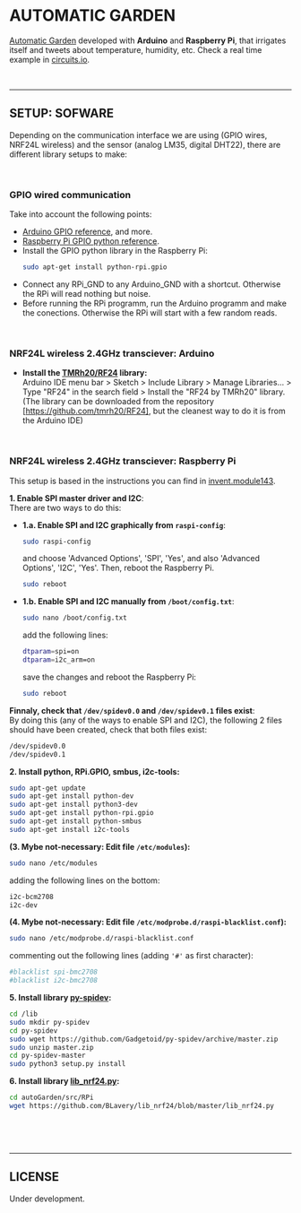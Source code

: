 # AUTOMATIC GARDEN

[Automatic Garden] developed with **Arduino** and **Raspberry Pi**, that irrigates itself and tweets about temperature, humidity, etc. Check a real time example in [circuits.io].

 

--------------------------------------------------------------------------------
## SETUP: SOFWARE
Depending on the communication interface we are using (GPIO wires, NRF24L wireless) and the sensor (analog LM35, digital DHT22), there are different library setups to make:

 

### GPIO wired communication
Take into account the following points:
- [Arduino GPIO reference], and more.
- [Raspberry Pi GPIO python reference].
- Install the GPIO python library in the Raspberry Pi:
    ```sh
    sudo apt-get install python-rpi.gpio
    ```
- Connect any RPi_GND to any Arduino_GND with a shortcut. Otherwise the RPi will read nothing but noise.
- Before running the RPi programm, run the Arduino programm and make the conections. Otherwise the RPi will start with a few random reads.

 

### NRF24L wireless 2.4GHz transciever: Arduino
- **Install the [TMRh20/RF24] library:**  
Arduino IDE menu bar > Sketch > Include Library > Manage Libraries... > Type "RF24" in the search field > Install the "RF24 by TMRh20" library.  
(The library can be downloaded from the repository [https://github.com/tmrh20/RF24], but the cleanest way to do it is from the Arduino IDE)

 

### NRF24L wireless 2.4GHz transciever: Raspberry Pi
This setup is based in the instructions you can find in [invent.module143].

**1. Enable SPI master driver and I2C**:  
There are two ways to do this:  
  - **1.a. Enable SPI and I2C graphically from `raspi-config`**:
    ```sh
    sudo raspi-config
    ```
    and choose 'Advanced Options', 'SPI', 'Yes', and also 'Advanced Options', 'I2C', 'Yes'. Then, reboot the Raspberry Pi.
    ```sh
    sudo reboot
    ```
  - **1.b. Enable SPI and I2C manually from `/boot/config.txt`**:
    ```sh
    sudo nano /boot/config.txt
    ```
    add the following lines:
    ```sh
    dtparam=spi=on
    dtparam=i2c_arm=on
    ```
    save the changes and reboot the Raspberry Pi:
    ```sh
    sudo reboot
    ```

**Finnaly, check that `/dev/spidev0.0` and `/dev/spidev0.1` files exist**:  
By doing this (any of the ways to enable SPI and I2C), the following 2 files should have been created, check that both files exist:
```sh
/dev/spidev0.0
/dev/spidev0.1
```

**2. Install python, RPi.GPIO, smbus, i2c-tools:**
```sh
sudo apt-get update
sudo apt-get install python-dev
sudo apt-get install python3-dev
sudo apt-get install python-rpi.gpio
sudo apt-get install python-smbus
sudo apt-get install i2c-tools
```

**(3. Mybe not-necessary: Edit file `/etc/modules`):** 
```sh
sudo nano /etc/modules
```
adding the following lines on the bottom: 
```sh
i2c-bcm2708
i2c-dev
```

**(4. Mybe not-necessary: Edit file `/etc/modprobe.d/raspi-blacklist.conf`):** 
```sh
sudo nano /etc/modprobe.d/raspi-blacklist.conf
```
commenting out the following lines (adding `'#'` as first character): 
```sh
#blacklist spi-bmc2708
#blacklist i2c-bmc2708
```

**5. Install library [py-spidev]:** 
```sh
cd /lib
sudo mkdir py-spidev
cd py-spidev
sudo wget https://github.com/Gadgetoid/py-spidev/archive/master.zip
sudo unzip master.zip
cd py-spidev-master
sudo python3 setup.py install
```

**6. Install library [lib_nrf24.py]:** 
```sh
cd autoGarden/src/RPi
wget https://github.com/BLavery/lib_nrf24/blob/master/lib_nrf24.py
```

 

 

--------------------------------------------------------------------------------
## LICENSE
Under development.




[Automatic Garden]:  <https://github.com/JaimeMartinSoler/autoGarden>
[circuits.io]: <https://circuits.io/circuits/2723637-autogardenr>
[Arduino GPIO reference]: <https://www.arduino.cc/en/Reference/HomePage>
[Raspberry Pi GPIO python reference]: <https://sourceforge.net/p/raspberry-gpio-python/wiki/Examples/>
[TMRh20/RF24]: <http://tmrh20.github.io/RF24/>
[https://github.com/tmrh20/RF24]: <https://github.com/tmrh20/RF24>
[invent.module143]: <http://invent.module143.com/daskal_tutorial/rpi-3-tutorial-14-wireless-pi-to-arduino-communication-with-nrf24l01/>
[py-spidev]: <https://github.com/Gadgetoid/py-spidev>
[lib_nrf24.py]: <https://github.com/BLavery/lib_nrf24>




[//]: # (.md editor: <http://dillinger.io/>)
[//]: # (.md cheatsheet: <https://github.com/adam-p/markdown-here/wiki/Markdown-Cheatsheet>)
[//]: # (Invisible character for extra line breaking " ": <http://stackoverflow.com/questions/17978720/invisible-characters-ascii>)
[//]: # (other [unsuccessful] NRF24 tutorial: <http://www.akirasan.net/raspbpi-arduino-com-bidireccional-nrf24l01/>)
